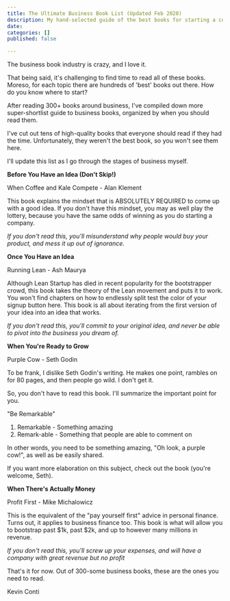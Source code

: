 ```yaml
---
title: The Ultimate Business Book List (Updated Feb 2020)
description: My hand-selected guide of the best books for starting a company
date: 
categories: []
published: false

---
```

The business book industry is crazy, and I love it.

That being said, it's challenging to find time to read all of these books. Moreso, for each topic there are hundreds of 'best' books out there. How do you know where to start?

After reading 300+ books around business, I've compiled down more super-shortlist guide to business books, organized by when you should read them.

I've cut out tens of high-quality books that everyone should read if they had the time. Unfortunately, they weren't the best book, so you won't see them here.

I'll update this list as I go through the stages of business myself.

**Before You Have an Idea (Don't Skip!)**

When Coffee and Kale Compete - Alan Klement

This book explains the mindset that is ABSOLUTELY REQUIRED to come up with a good idea. If you don't have this mindset, you may as well play the lottery, because you have the same odds of winning as you do starting a company.

_If you don't read this, you'll misunderstand why people would buy your product, and mess it up out of ignorance._

**Once You Have an Idea**

Running Lean - Ash Maurya

Although Lean Startup has died in recent popularity for the bootstrapper crowd, this book takes the theory of the Lean movement and puts it to work. You won't find chapters on how to endlessly split test the color of your signup button here. This book is all about iterating from the first version of your idea into an idea that works. 

_If you don't read this, you'll commit to your original idea, and never be able to pivot into the business you dream of._

**When You're Ready to Grow**

Purple Cow - Seth Godin

To be frank, I dislike Seth Godin's writing. He makes one point, rambles on for 80 pages, and then people go wild. I don't get it.

So, you don't have to read this book. I'll summarize the important point for you.

"Be Remarkable"

1. Remarkable - Something amazing
2. Remark-able - Something that people are able to comment on

In other words, you need to be something amazing, "Oh look, a purple cow!", as well as be easily shared.

If you want more elaboration on this subject, check out the book (you're welcome, Seth).

**When There's Actually Money**

Profit First - Mike Michalowicz

This is the equivalent of the "pay yourself first" advice in personal finance. Turns out, it applies to business finance too. This book is what will allow you to bootstrap past $1k, past $2k, and up to however many millions in revenue. 

_If you don't read this, you'll screw up your expenses, and will have a company with great revenue but no profit_

That's it for now. Out of 300-some business books, these are the ones you need to read.

Kevin Conti